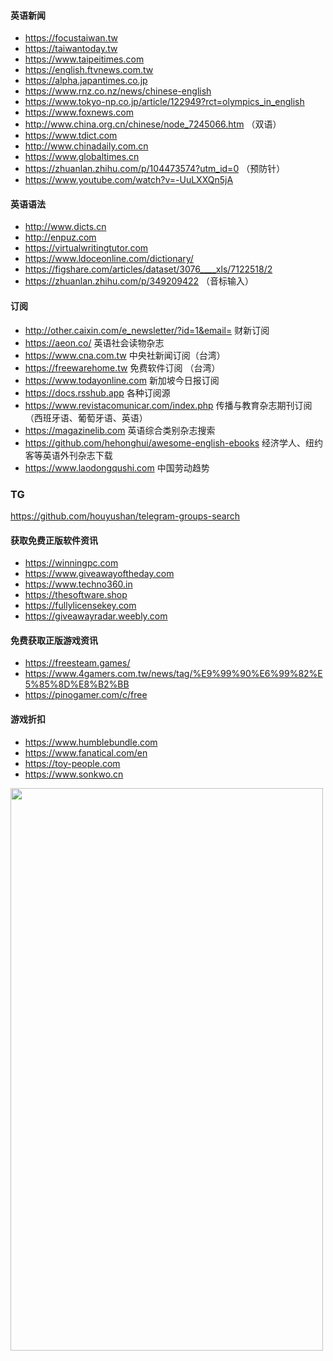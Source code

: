 #### 英语新闻

* https://focustaiwan.tw
* https://taiwantoday.tw
* https://www.taipeitimes.com
* https://english.ftvnews.com.tw
* https://alpha.japantimes.co.jp
* https://www.rnz.co.nz/news/chinese-english
* https://www.tokyo-np.co.jp/article/122949?rct=olympics_in_english
* https://www.foxnews.com
* http://www.china.org.cn/chinese/node_7245066.htm （双语）
* https://www.tdict.com
* http://www.chinadaily.com.cn
* https://www.globaltimes.cn
* https://zhuanlan.zhihu.com/p/104473574?utm_id=0 （预防针）
* https://www.youtube.com/watch?v=-UuLXXQn5jA

#### 英语语法

* http://www.dicts.cn
* http://enpuz.com
* https://virtualwritingtutor.com
* https://www.ldoceonline.com/dictionary/
* https://figshare.com/articles/dataset/3076____xls/7122518/2
* https://zhuanlan.zhihu.com/p/349209422 （音标输入）

#### 订阅

* http://other.caixin.com/e_newsletter/?id=1&email= 财新订阅
* https://aeon.co/ 英语社会读物杂志
* https://www.cna.com.tw 中央社新闻订阅（台湾）
* https://freewarehome.tw 免费软件订阅 （台湾）
* https://www.todayonline.com 新加坡今日报订阅
* https://docs.rsshub.app 各种订阅源
* https://www.revistacomunicar.com/index.php 传播与教育杂志期刊订阅（西班牙语、葡萄牙语、英语）
* https://magazinelib.com 英语综合类别杂志搜索
* https://github.com/hehonghui/awesome-english-ebooks 经济学人、纽约客等英语外刊杂志下载
* https://www.laodongqushi.com 中国劳动趋势

### TG

https://github.com/houyushan/telegram-groups-search

#### 获取免费正版软件资讯

* https://winningpc.com
* https://www.giveawayoftheday.com
* https://www.techno360.in
* https://thesoftware.shop
* https://fullylicensekey.com
* https://giveawayradar.weebly.com

#### 免费获取正版游戏资讯

* https://freesteam.games/
* https://www.4gamers.com.tw/news/tag/%E9%99%90%E6%99%82%E5%85%8D%E8%B2%BB
* https://pinogamer.com/c/free

#### 游戏折扣

* https://www.humblebundle.com
* https://www.fanatical.com/en
* https://toy-people.com
* https://www.sonkwo.cn

<img align="left" src="https://github.com/hoochanlon/hamulete/assets/35732922/5da44925-50ba-4177-b81f-191e4cdef154.png" width="500 " height="900" />

<!--![ ](https://fastly.jsdelivr.net/gh/hoochanlon/w3-goto-world/W3UnitTest/titong.PNG)-->

